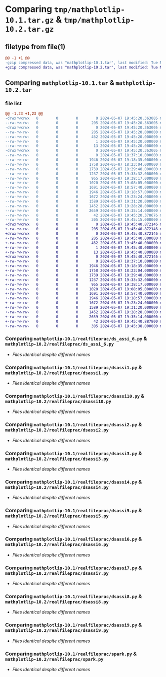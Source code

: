 # Comparing `tmp/mathplotlip-10.1.tar.gz` & `tmp/mathplotlip-10.2.tar.gz`

## filetype from file(1)

```diff
@@ -1 +1 @@
-gzip compressed data, was "mathplotlip-10.1.tar", last modified: Tue May  7 19:45:20 2024, max compression
+gzip compressed data, was "mathplotlip-10.2.tar", last modified: Tue May  7 19:45:40 2024, max compression
```

## Comparing `mathplotlip-10.1.tar` & `mathplotlip-10.2.tar`

### file list

```diff
@@ -1,23 +1,23 @@
-drwxrwxrwx   0        0        0        0 2024-05-07 19:45:20.363005 mathplotlip-10.1/
--rw-rw-rw-   0        0        0      205 2024-05-07 19:45:20.363005 mathplotlip-10.1/PKG-INFO
-drwxrwxrwx   0        0        0        0 2024-05-07 19:45:20.363005 mathplotlip-10.1/mathplotlip.egg-info/
--rw-rw-rw-   0        0        0      205 2024-05-07 19:45:20.000000 mathplotlip-10.1/mathplotlip.egg-info/PKG-INFO
--rw-rw-rw-   0        0        0      462 2024-05-07 19:45:20.000000 mathplotlip-10.1/mathplotlip.egg-info/SOURCES.txt
--rw-rw-rw-   0        0        0        1 2024-05-07 19:45:20.000000 mathplotlip-10.1/mathplotlip.egg-info/dependency_links.txt
--rw-rw-rw-   0        0        0       13 2024-05-07 19:45:20.000000 mathplotlip-10.1/mathplotlip.egg-info/top_level.txt
-drwxrwxrwx   0        0        0        0 2024-05-07 19:45:20.363005 mathplotlip-10.1/realfileprac/
--rw-rw-rw-   0        0        0        0 2024-05-07 18:37:10.000000 mathplotlip-10.1/realfileprac/__init__.py
--rw-rw-rw-   0        0        0     1946 2024-05-07 19:18:35.000000 mathplotlip-10.1/realfileprac/ds_assi_6.py
--rw-rw-rw-   0        0        0     1758 2024-05-07 18:23:04.000000 mathplotlip-10.1/realfileprac/dsassi1.py
--rw-rw-rw-   0        0        0     1739 2024-05-07 19:29:48.000000 mathplotlip-10.1/realfileprac/dsassi10.py
--rw-rw-rw-   0        0        0     1237 2024-05-07 19:33:32.000000 mathplotlip-10.1/realfileprac/dsassi2.py
--rw-rw-rw-   0        0        0      965 2024-05-07 19:38:17.000000 mathplotlip-10.1/realfileprac/dsassi3.py
--rw-rw-rw-   0        0        0     1020 2024-05-07 19:08:05.000000 mathplotlip-10.1/realfileprac/dsassi4.py
--rw-rw-rw-   0        0        0     1691 2024-05-07 18:57:40.000000 mathplotlip-10.1/realfileprac/dsassi5.py
--rw-rw-rw-   0        0        0     1946 2024-05-07 19:18:57.000000 mathplotlip-10.1/realfileprac/dsassi6.py
--rw-rw-rw-   0        0        0     1672 2024-05-07 19:23:24.000000 mathplotlip-10.1/realfileprac/dsassi7.py
--rw-rw-rw-   0        0        0     1589 2024-05-07 19:31:20.000000 mathplotlip-10.1/realfileprac/dsassi8.py
--rw-rw-rw-   0        0        0     1452 2024-05-07 19:28:28.000000 mathplotlip-10.1/realfileprac/dsassi9.py
--rw-rw-rw-   0        0        0     2659 2024-05-07 19:35:14.000000 mathplotlip-10.1/realfileprac/spark.py
--rw-rw-rw-   0        0        0       42 2024-05-07 19:45:20.378676 mathplotlip-10.1/setup.cfg
--rw-rw-rw-   0        0        0      305 2024-05-07 19:45:15.000000 mathplotlip-10.1/setup.py
+drwxrwxrwx   0        0        0        0 2024-05-07 19:45:40.872146 mathplotlip-10.2/
+-rw-rw-rw-   0        0        0      205 2024-05-07 19:45:40.872146 mathplotlip-10.2/PKG-INFO
+drwxrwxrwx   0        0        0        0 2024-05-07 19:45:40.872146 mathplotlip-10.2/mathplotlip.egg-info/
+-rw-rw-rw-   0        0        0      205 2024-05-07 19:45:40.000000 mathplotlip-10.2/mathplotlip.egg-info/PKG-INFO
+-rw-rw-rw-   0        0        0      462 2024-05-07 19:45:40.000000 mathplotlip-10.2/mathplotlip.egg-info/SOURCES.txt
+-rw-rw-rw-   0        0        0        1 2024-05-07 19:45:40.000000 mathplotlip-10.2/mathplotlip.egg-info/dependency_links.txt
+-rw-rw-rw-   0        0        0       13 2024-05-07 19:45:40.000000 mathplotlip-10.2/mathplotlip.egg-info/top_level.txt
+drwxrwxrwx   0        0        0        0 2024-05-07 19:45:40.872146 mathplotlip-10.2/realfileprac/
+-rw-rw-rw-   0        0        0        0 2024-05-07 18:37:10.000000 mathplotlip-10.2/realfileprac/__init__.py
+-rw-rw-rw-   0        0        0     1946 2024-05-07 19:18:35.000000 mathplotlip-10.2/realfileprac/ds_assi_6.py
+-rw-rw-rw-   0        0        0     1758 2024-05-07 18:23:04.000000 mathplotlip-10.2/realfileprac/dsassi1.py
+-rw-rw-rw-   0        0        0     1739 2024-05-07 19:29:48.000000 mathplotlip-10.2/realfileprac/dsassi10.py
+-rw-rw-rw-   0        0        0     1237 2024-05-07 19:33:32.000000 mathplotlip-10.2/realfileprac/dsassi2.py
+-rw-rw-rw-   0        0        0      965 2024-05-07 19:38:17.000000 mathplotlip-10.2/realfileprac/dsassi3.py
+-rw-rw-rw-   0        0        0     1020 2024-05-07 19:08:05.000000 mathplotlip-10.2/realfileprac/dsassi4.py
+-rw-rw-rw-   0        0        0     1691 2024-05-07 18:57:40.000000 mathplotlip-10.2/realfileprac/dsassi5.py
+-rw-rw-rw-   0        0        0     1946 2024-05-07 19:18:57.000000 mathplotlip-10.2/realfileprac/dsassi6.py
+-rw-rw-rw-   0        0        0     1672 2024-05-07 19:23:24.000000 mathplotlip-10.2/realfileprac/dsassi7.py
+-rw-rw-rw-   0        0        0     1589 2024-05-07 19:31:20.000000 mathplotlip-10.2/realfileprac/dsassi8.py
+-rw-rw-rw-   0        0        0     1452 2024-05-07 19:28:28.000000 mathplotlip-10.2/realfileprac/dsassi9.py
+-rw-rw-rw-   0        0        0     2659 2024-05-07 19:35:14.000000 mathplotlip-10.2/realfileprac/spark.py
+-rw-rw-rw-   0        0        0       42 2024-05-07 19:45:40.887800 mathplotlip-10.2/setup.cfg
+-rw-rw-rw-   0        0        0      305 2024-05-07 19:45:38.000000 mathplotlip-10.2/setup.py
```

### Comparing `mathplotlip-10.1/realfileprac/ds_assi_6.py` & `mathplotlip-10.2/realfileprac/ds_assi_6.py`

 * *Files identical despite different names*

### Comparing `mathplotlip-10.1/realfileprac/dsassi1.py` & `mathplotlip-10.2/realfileprac/dsassi1.py`

 * *Files identical despite different names*

### Comparing `mathplotlip-10.1/realfileprac/dsassi10.py` & `mathplotlip-10.2/realfileprac/dsassi10.py`

 * *Files identical despite different names*

### Comparing `mathplotlip-10.1/realfileprac/dsassi2.py` & `mathplotlip-10.2/realfileprac/dsassi2.py`

 * *Files identical despite different names*

### Comparing `mathplotlip-10.1/realfileprac/dsassi3.py` & `mathplotlip-10.2/realfileprac/dsassi3.py`

 * *Files identical despite different names*

### Comparing `mathplotlip-10.1/realfileprac/dsassi4.py` & `mathplotlip-10.2/realfileprac/dsassi4.py`

 * *Files identical despite different names*

### Comparing `mathplotlip-10.1/realfileprac/dsassi5.py` & `mathplotlip-10.2/realfileprac/dsassi5.py`

 * *Files identical despite different names*

### Comparing `mathplotlip-10.1/realfileprac/dsassi6.py` & `mathplotlip-10.2/realfileprac/dsassi6.py`

 * *Files identical despite different names*

### Comparing `mathplotlip-10.1/realfileprac/dsassi7.py` & `mathplotlip-10.2/realfileprac/dsassi7.py`

 * *Files identical despite different names*

### Comparing `mathplotlip-10.1/realfileprac/dsassi8.py` & `mathplotlip-10.2/realfileprac/dsassi8.py`

 * *Files identical despite different names*

### Comparing `mathplotlip-10.1/realfileprac/dsassi9.py` & `mathplotlip-10.2/realfileprac/dsassi9.py`

 * *Files identical despite different names*

### Comparing `mathplotlip-10.1/realfileprac/spark.py` & `mathplotlip-10.2/realfileprac/spark.py`

 * *Files identical despite different names*

